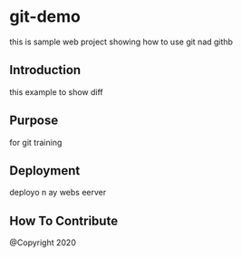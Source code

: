 # git-demo
this is sample web project showing how to use git nad githb
## Introduction
this example to show diff
## Purpose
for git training
## Deployment
deployo n ay webs eerver
## How To Contribute


@Copyright 2020